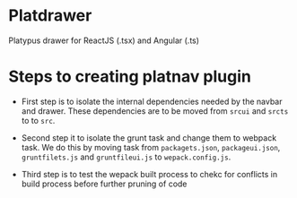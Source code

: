 # Platdrawer
Platypus drawer for ReactJS (.tsx) and Angular (.ts)

# Steps to creating platnav plugin

+ First step is to isolate the internal dependencies needed by the navbar and drawer. These dependencies are to be moved from `srcui` and `srcts` to to `src`. 
    
+ Second step it to isolate the grunt task and change them to webpack task. We do this by moving task from `packagets.json`, `packageui.json`, `gruntfilets.js` and `gruntfileui.js` to `wepack.config.js`.
    
+ Third step is to test the wepack built process to chekc for conflicts in build process before further pruning of code

